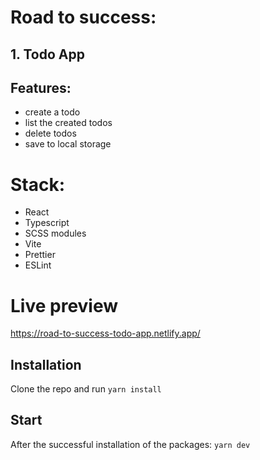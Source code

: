 # Road to success:

## 1. Todo App

## Features:

- create a todo
- list the created todos
- delete todos
- save to local storage

# Stack:

- React
- Typescript
- SCSS modules
- Vite
- Prettier
- ESLint

# Live preview

https://road-to-success-todo-app.netlify.app/

## Installation

Clone the repo and run `yarn install`

## Start

After the successful installation of the packages: `yarn dev`

